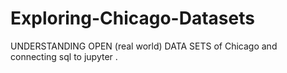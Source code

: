 # Exploring-Chicago-Datasets
UNDERSTANDING OPEN (real world) DATA SETS of Chicago and connecting sql to jupyter .
